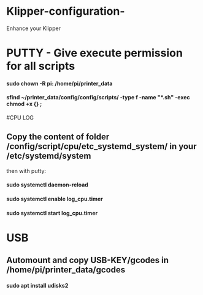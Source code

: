 # Klipper-configuration-
Enhance your Klipper

# PUTTY - Give execute permission for all scripts

#### sudo chown -R pi: /home/pi/printer_data
#### sfind ~/printer_data/config/config/scripts/ -type f -name "*.sh" -exec chmod +x {} \;


#CPU LOG
## Copy the content of folder /config/script/cpu/etc_systemd_system/ in your /etc/systemd/system

then with putty:

#### sudo systemctl daemon-reload 
#### sudo systemctl enable log_cpu.timer
#### sudo systemctl start log_cpu.timer


#  USB
## Automount and copy USB-KEY/gcodes in /home/pi/printer_data/gcodes

#### sudo apt install udisks2
